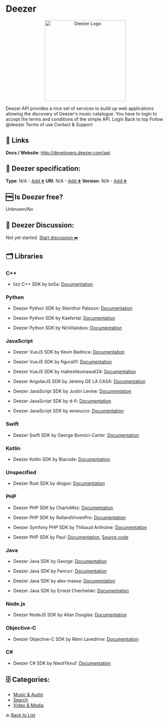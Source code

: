 # Deezer
<p align="center">
    <img width="256" src="https://raw.githubusercontent.com/apis-list/apis-list/main/apis/deezer/logo_256x256.png" alt="Deezer Logo"/>
</p>
Deezer API provides a nice set of services to build up web applications allowing the discovery of Deezer&#x27;s music catalogue. You have to login to accept the terms and conditions of the simple API. Login Back to top Follow @deezer Terms of use Contact &amp; Support

##  🔗 Links
**Docs / Website**: http://developers.deezer.com/api

## 🧬 Deezer specification:
**Type**: N/A - [Add ➕](https://github.com/apis-list/apis-list/edit/main/apis-list.yaml)
**URI**: N/A - [Add ➕](https://github.com/apis-list/apis-list/edit/main/apis-list.yaml)
**Version**: N/A - [Add ➕](https://github.com/apis-list/apis-list/edit/main/apis-list.yaml)

## 🆓 Is Deezer free?
 Unknown/No 

## 💬 Deezer Discussion:
Not yet started. [Start discussion ➡️](https://github.com/apis-list/apis-list/discussions/new)

## 🗂️ Libraries
### C++
- lizz C++ SDK by bx5a: [Documentation](https://github.com/bx5a/lizz)

### Python
- Deezer Python SDK by Steinthor Palsson: [Documentation](https://github.com/steinitzu/pydeezer)

- Deezer Python SDK by Kaefertal: [Documentation](https://github.com/Kaefertal/Deezer-API-data-exporter)

- Deezer Python SDK by NcVillalobos: [Documentation](https://github.com/NcVillalobos/DeezerPy)

### JavaScript
- Deezer VueJS SDK by Kevin Badinca: [Documentation](https://github.com/kainister/deezweb)

- Deezer VueJS SDK by figura01: [Documentation](https://github.com/figura01/api-deezer-vujes)

- Deezer VueJS SDK by maheshkumawat24: [Documentation](https://github.com/maheshkumawat24/deezer-vue)

- Deezer AngularJS SDK by Jérémy DE LA CASA: [Documentation](https://github.com/jeremydelacasa/angular-deezer-api)

- Deezer JavaScript SDK by Justin Levine: [Documentation](https://github.com/jclevine/real-deezer-api)

- Deezer JavaScript SDK by d-fi: [Documentation](https://github.com/d-fi/deezer-request2)

- Deezer JavaScript SDK by wowucco: [Documentation](https://github.com/wowucco/deezer-api)

### Swift
- Deezer Swift SDK by George Bonnici-Carter: [Documentation](https://github.com/GeorgeB123/Song_Search)

### Kotlin
- Deezer Kotlin SDK by Biacode: [Documentation](https://github.com/Biacode/jdeezer)

### Unspecified
- Deezer Rust SDK by diogox: [Documentation](https://github.com/diogox/deezer_metadata)

### PHP
- Deezer PHP SDK by CharloMez: [Documentation](https://github.com/CharloMez/charlo-deezer-api)

- Deezer PHP SDK by RollandVivienPro: [Documentation](https://github.com/RollandVivienPro/deezer-notif-api)

- Deezer Symfony PHP SDK by Thibaud Anthoine: [Documentation](https://github.com/thibaudanthoine/deezer-api-console)

- Deezer PHP SDK by Paul: [Documentation](https://github.com/PouleR/deezer-api), [Source code](https://packagist.org/packages/pouler/deezer-api)

### Java
- Deezer Java SDK by George: [Documentation](https://github.com/GeorgeII/deezer-api-wrapper)

- Deezer Java SDK by Fenrurr: [Documentation](https://github.com/Fenrurr/SimpleDeezerApi)

- Deezer Java SDK by alex-massa: [Documentation](https://github.com/alex-massa/deezer-api)

- Deezer Java SDK by Ernest Chechelski: [Documentation](https://github.com/ernichechelski/DeezerMusicTour)

### Node.js
- Deezer NodeJS SDK by Allan Douglas: [Documentation](https://github.com/AllanDouglas/api-deezer-node-example)

### Objective-C
- Deezer Objective-C SDK by Rémi Lavedrine: [Documentation](https://github.com/Shosta/deezer-search-artist)

### C#
- Deezer C# SDK by NwotYknuf: [Documentation](https://github.com/NwotYknuf/deezerReaper)


## 🗄️ Categories:
- [Music & Audio](https://github.com/apis-list/apis-list#music--audio-)
- [Search](https://github.com/apis-list/apis-list#search-)
- [Video & Media](https://github.com/apis-list/apis-list#video--media-)

🔙  [Back to List](https://github.com/apis-list/apis-list)
